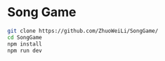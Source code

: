 # Song Game

```bash
git clone https://github.com/ZhuoWeiLi/SongGame/
cd SongGame
npm install
npm run dev
```
